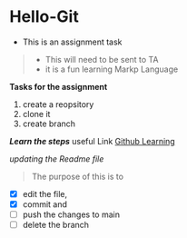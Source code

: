# Hello-Git
- This is an assignment task
> - This will need to be sent to TA
> - it is a fun learning Markp Language

**Tasks for the assignment**
1. create a reopsitory
2. clone it
3. create branch

***Learn the steps***
useful Link [Github Learning](https://docs.github.com/en/get-started/quickstart/set-up-git)

*updating the Readme file*
> The purpose of this is to 
- [x] edit the file, 
- [x] commit and
- [ ] push the changes to main
- [ ] delete the branch
